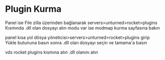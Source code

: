 # Plugin Kurma


Panel ise File zilla üzerinden bağlanarak servers>unturned>rocket>plugins Kısmında .dll olan dosyayı atın modu var ise modmap kurma sayfasına bakın 

panel kısa yol dösya yöneticisi>servers>unturned>rocket>plugins girip Yükle butununa basın sonra .dll olan dosyayı seçin ve tamama'a basın 

vds rocket plugins kısmına atın .dll olanını atın
